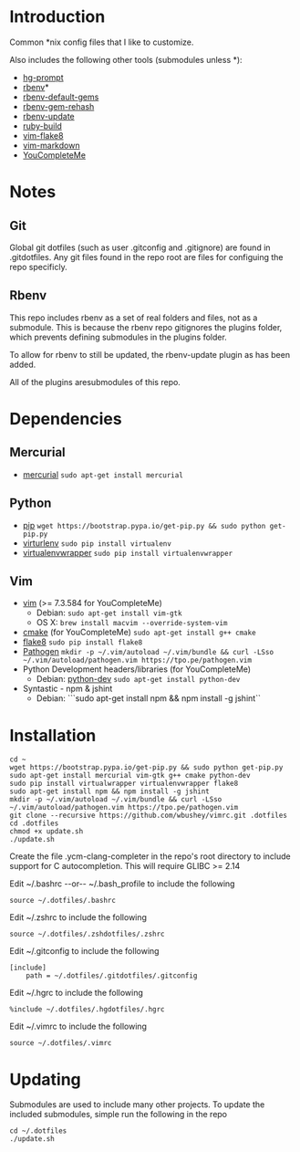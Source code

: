 # Introduction

Common *nix config files that I like to customize. 

Also includes the following other tools (submodules unless *):

- [hg-prompt](https://github.com/pelletier/hg-prompt)
- [rbenv](https://github.com/sstephenson/rbenv)*
- [rbenv-default-gems](https://github.com/sstephenson/rbenv-default-gems)
- [rbenv-gem-rehash](https://github.com/sstephenson/rbenv-gem-rehash)
- [rbenv-update](https://github.com/rkh/rbenv-update)
- [ruby-build](https://github.com/sstephenson/ruby-build)
- [vim-flake8](https://github.com/nvie/vim-flake8)
- [vim-markdown](https://github.com/plasticboy/vim-markdown)
- [YouCompleteMe](http://valloric.github.io/YouCompleteMe/)

# Notes

## Git

Global git dotfiles (such as user .gitconfig and .gitignore) are found in .gitdotfiles. Any git files found 
in the repo root are files for configuing the repo specificly.

## Rbenv

This repo includes rbenv as a set of real folders and files, not as a submodule. This is because the rbenv
repo gitignores the plugins folder, which prevents defining submodules in the plugins folder. 

To allow for rbenv to still be updated, the rbenv-update plugin as has been added. 

All of the plugins aresubmodules of this repo.

# Dependencies

## Mercurial

- [mercurial](http://mercurial.selenic.com/)
  ```sudo apt-get install mercurial```

## Python

- [pip](https://pip.pypa.io/en/latest/installing.html)
  ```wget https://bootstrap.pypa.io/get-pip.py && sudo python get-pip.py```
- [virturlenv](http://virtualenv.readthedocs.org/)
  ```sudo pip install virtualenv```
- [virtualenvwrapper](http://virtualenvwrapper.readthedocs.org/)
  ```sudo pip install virtualenvwrapper```

## Vim

- [vim](http://www.vim.org/) (>= 7.3.584 for YouCompleteMe)
  - Debian: ```sudo apt-get install vim-gtk```
  - OS X: ```brew install macvim --override-system-vim```
- [cmake](http://www.cmake.org/) (for YouCompleteMe)
  ```sudo apt-get install g++ cmake```
- [flake8](https://pypi.python.org/pypi/flake8)
  ```sudo pip install flake8```
- [Pathogen](https://github.com/tpope/vim-pathogen)
  ```mkdir -p ~/.vim/autoload ~/.vim/bundle && curl -LSso ~/.vim/autoload/pathogen.vim https://tpo.pe/pathogen.vim```
- Python Development headers/libraries (for YouCompleteMe)
  - Debian: [python-dev](https://packages.debian.org/stable/python-dev)
    ```sudo apt-get install python-dev```
- Syntastic - npm & jshint
  - Debian: ```sudo apt-get install npm && npm install -g jshint``

# Installation

    cd ~
    wget https://bootstrap.pypa.io/get-pip.py && sudo python get-pip.py
    sudo apt-get install mercurial vim-gtk g++ cmake python-dev
    sudo pip install virtualwrapper virtualenvwrapper flake8
    sudo apt-get install npm && npm install -g jshint
    mkdir -p ~/.vim/autoload ~/.vim/bundle && curl -LSso ~/.vim/autoload/pathogen.vim https://tpo.pe/pathogen.vim
    git clone --recursive https://github.com/wbushey/vimrc.git .dotfiles
    cd .dotfiles
    chmod +x update.sh
    ./update.sh

Create the file .ycm-clang-completer in the repo's root directory  to include support for C autocompletion.
This will require GLIBC >= 2.14

Edit ~/.bashrc --or-- ~/.bash_profile to include the following

    source ~/.dotfiles/.bashrc

Edit ~/.zshrc to include the following

    source ~/.dotfiles/.zshdotfiles/.zshrc

Edit ~/.gitconfig to include the following

    [include]
        path = ~/.dotfiles/.gitdotfiles/.gitconfig

Edit ~/.hgrc to include the following

    %include ~/.dotfiles/.hgdotfiles/.hgrc

Edit ~/.vimrc to include the following

    source ~/.dotfiles/.vimrc


# Updating

Submodules are used to include many other projects. To update the included submodules, simple run the 
following in the repo

    cd ~/.dotfiles
    ./update.sh

